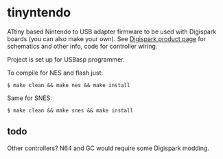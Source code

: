 # tinyntendo

ATtiny based Nintendo to USB adapter firmware to be used with Digispark boards (you can also make your own). See [Digispark product page](http://digistump.com/products/1) for schematics and other info, code for controller wiring.

Project is set up for USBasp programmer.

To compile for NES and flash just:

```
$ make clean && make nes && make install
```

Same for SNES:

```
$ make clean && make snes && make install
```

## todo

Other controllers? N64 and GC would require some Digispark modding.
